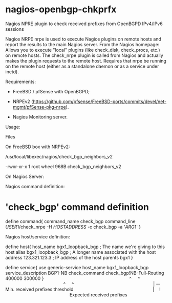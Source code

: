 # nagios-openbgp-chkprfx
Nagios NPRE plugin to check received prefixes from OpenBGPD IPv4/IPv6 sessions

Nagios NRPE nrpe is used to execute Nagios plugins on remote hosts and report the results to the main Nagios server. From the Nagios homepage: Allows you to execute "local" plugins (like check_disk, check_procs, etc.) on remote hosts. The check_nrpe plugin is called from Nagios and actually makes the plugin requests to the remote host. Requires that nrpe be running on the remote host (either as a standalone daemon or as a service under inetd). 

Requirements:

- FreeBSD / pfSense with OpenBGPD;
- NRPEv2 (https://github.com/pfsense/FreeBSD-ports/commits/devel/net-mgmt/pfSense-pkg-nrpe).

- Nagios Monitoring server.

Usage:

Files

On FreeBSD box with NRPEv2:

/usr/local/libexec/nagios/check_bgp_neighbors_v2

-rwxr-xr-x  1 root  wheel   968B  check_bgp_neighbors_v2



On Nagios Server:

Nagios command definition:

# 'check_bgp' command definition
define command{
	command_name check_bgp
	command_line $USER1$/check_nrpe -H $HOSTADDRESS$ -c check_bgp -a '$ARG1$'
}


Nagios host/service definition:

define host{
        host_name       bgx1_loopback_bgp         ; The name we're giving to this host
        alias           bgx1_loopback_bgp         ; A longer name associated with the host
        address         123.321.123.3             ; IP address of the host
	parents		bgx1
        }

define service{
        use                             generic-service
        host_name                       bgx1_loopback_bgp
        service_description             BGP1-NB
        check_command                   check_bgp!NB-Full-Routing 400000 300000
}
                                                                    ^     ^
                                                                    ^     ^
                                                                    |     \-- Min. received prefixes threshold 
                                                                    |
								    !
                                                        Expected received prefixes
                                                        
